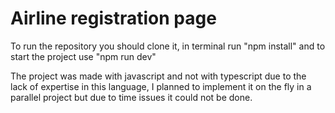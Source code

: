 # Airline registration page

To run the repository you should clone it, in terminal run "npm install" and to start the project use "npm run dev"

The project was made with javascript and not with typescript due to the lack of expertise in this language, I planned to implement it on the fly in a parallel project but due to time issues it could not be done.
